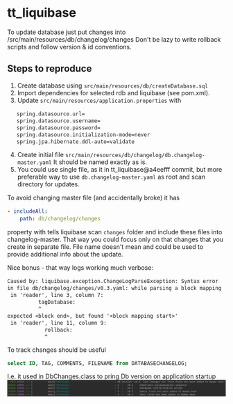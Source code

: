# tt_liquibase

To update database just put changes into /src/main/resources/db/changelog/changes 
Don't be lazy to write rollback
scripts and follow version & id conventions.

## Steps to reproduce

1. Create database using `src/main/resources/db/createDatabase.sql`
2. Import dependencies for selected rdb and liquibase (see pom.xml).
3. Update `src/main/resources/application.properties` with

```properties
   spring.datasource.url=
   spring.datasource.username=
   spring.datasource.password=
   spring.datasource.initialization-mode=never
   spring.jpa.hibernate.ddl-auto=validate
```
4. Create initial file `src/main/resources/db/changelog/db.changelog-master.yaml` It should be named exactly as is.
5. You could use single file, as it in tt_liquibase@a4eefff commit, but more preferable way to use `db.changelog-master.yaml` as root and scan directory for updates. 
   
To avoid changing master file (and accidentally broke) it has   
```yaml
- includeAll:
    path: db/changelog/changes 
```
property with tells liquibase scan `changes` folder and include these files into changelog-master.
That way you could focus only on that changes that you create in separate file.
File name doesn't mean and could be used to provide additional info about the update.

Nice bonus - that way logs working much verbose:
```log
Caused by: liquibase.exception.ChangeLogParseException: Syntax error in file db/changelog/changes/v0.3.yaml: while parsing a block mapping
 in 'reader', line 3, column 7:
          tagDatabase:
          ^
expected <block end>, but found '<block mapping start>'
 in 'reader', line 11, column 9:
            rollback:
            ^
```

To track changes should be useful
```sql
select ID, TAG, COMMENTS, FILENAME from DATABASECHANGELOG;
```
I.e. it used in DbChanges.class to pring Db version on application startup
![log image](img/dbLog.png)
